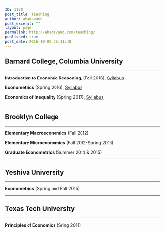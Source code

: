 ```yaml
---
ID: 1170
post_title: Teaching
author: ahadavand
post_excerpt: ""
layout: page
permalink: http://ahadavand.com/teaching/
published: true
post_date: 2016-10-09 18:41:48
---
```

<!--[section_title text="Barnard College, Columbia University"]-->
## Barnard College, Columbia University
***

**Introduction to Economic Reasoning**, (Fall 2016), [Syllabus][1]

**Econometrics** (Spring 2016), [Syllabus][2]

**Economics of Inequality** (Spring 2017), [Syllabus][3]

***
<!--[section_title text="Brooklyn College"]-->
## Brooklyn College
***

**Elementary Macroeconomics** (Fall 2012)

**Elementary Microeconomics** (Fall 2012-Spring 2016)

**Graduate Econometrics** (Summer 2014 & 2015)

***
<!--[section_title text="Yeshiva University"]-->
## Yeshiva University
***

**Econometrics** (Spring and Fall 2015)

***
<!--[section_title text="Texas Tech University"]-->
## Texas Tech University
***

**Principles of Economics** (Sring 2011)

 [1]: http://ahadavand.com/wp-content/uploads/2016/12/Intro-Syllabus.pdf
 [2]: http://ahadavand.com/wp-content/uploads/2016/12/Econometrics-Syllabus.pdf
 [3]: http://ahadavand.com/wp-content/uploads/2016/12/inequality-syll_16773428_4be88b512eb791edef0ff0949b8ac3588af35b5c.pdf